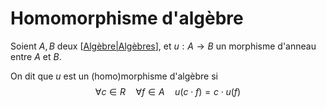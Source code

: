 # Homomorphisme d'algèbre

Soient $A, B$ deux [[Algèbre|Algèbres]], et $u : A \to B$ un morphisme d'anneau entre $A$ et $B$.

On dit que $u$ est un (homo)morphisme d'algèbre si 
$$\forall c \in R \quad \forall f \in A \quad u(c\cdot f) = c\cdot u(f)$$


[//begin]: # "Autogenerated link references for markdown compatibility"
[Algèbre|Algèbres]: Alg%C3%A8bre.md "Algèbre"
[//end]: # "Autogenerated link references"
